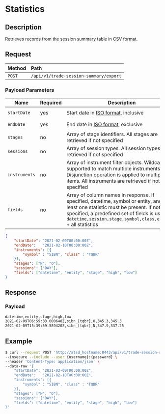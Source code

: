 # Statistics

## Description

Retrieves records from the session summary table in CSV format.

## Request

| **Method** | **Path** |
|:---|:---|
| `POST` | `/api/v1/trade-session-summary/export` |

### Payload Parameters

| **Name** | **Required** | **Description** | **Example** |
|-----------|--------------|----------------|--------------|
| `startDate`  | yes | Start date in [ISO format](../shared/date-format.md#supported-formats), inclusive | `"2021-01-01T00:00:00Z"` |   
| `endDate`  | yes | End date in [ISO format](../shared/date-format.md#supported-formats), exclusive | `"2022-01-01T00:00:00Z"` |  
| `stages` | no | Array of stage identifiers. All stages are retrieved if not specified | `["O", "N"]`
| `sessions` | no | Array of session types. All session types are retrieved if not specified | `["DAY"]`
| `instruments` | no | Array of instrument filter objects. Wildcards supported to match multiple instruments. Disjunction operation is applied to multiple items. All instruments are retrieved if not specified | `[{"symbol" : "A*", "class": "TQBR"}]`
| `fields` | no | Array of column names in response. If specified, datetime, symbol or entity, and at least one statistic must be present. If not specified, a predefined set of fields is used, i.e. `datetime,session,stage,symbol,class,exchange` + all statistics | `["timestamp", "entity", "session", "high", "low"]`

```json
{
    "startDate": "2021-02-09T00:00:00Z",
    "endDate":   "2021-02-10T00:00:00Z",
    "instruments": [{
        "symbol" : "SIBN", "class" : "TQBR"
    }],
    "stages": ["N", "O"],
    "sessions": ["DAY"],
    "fields": ["datetime", "entity", "stage", "high", "low"]
}
```

## Response

### Payload

```txt
datetime,entity,stage,high,low
2021-02-09T06:59:33.000648Z,sibn_[tqbr],O,345.3,345.3
2021-02-09T15:39:59.589420Z,sibn_[tqbr],N,347.9,337.25
```

## Example

```sh
$ curl --request POST 'http://atsd_hostname:8443/api/v1/trade-session-summary/export' \
--insecure --include --user {username}:{password} \
--header 'Content-Type: application/json' \
--data-raw '{
    "startDate": "2021-02-09T00:00:00Z",
    "endDate":   "2021-02-10T00:00:00Z",
    "instruments": [{
        "symbol" : "SIBN", "class" : "TQBR"
    }],
    "stages": ["N", "O"],
    "sessions": ["DAY"],
    "fields": ["datetime", "entity", "stage", "high", "low"]
}'
```